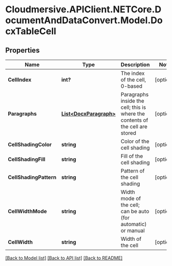 # Cloudmersive.APIClient.NETCore.DocumentAndDataConvert.Model.DocxTableCell
## Properties

Name | Type | Description | Notes
------------ | ------------- | ------------- | -------------
**CellIndex** | **int?** | The index of the cell, 0-based | [optional] 
**Paragraphs** | [**List&lt;DocxParagraph&gt;**](DocxParagraph.md) | Paragraphs inside the cell; this is where the contents of the cell are stored | [optional] 
**CellShadingColor** | **string** | Color of the cell shading | [optional] 
**CellShadingFill** | **string** | Fill of the cell shading | [optional] 
**CellShadingPattern** | **string** | Pattern of the cell shading | [optional] 
**CellWidthMode** | **string** | Width mode of the cell; can be auto (for automatic) or manual | [optional] 
**CellWidth** | **string** | Width of the cell | [optional] 

[[Back to Model list]](../README.md#documentation-for-models) [[Back to API list]](../README.md#documentation-for-api-endpoints) [[Back to README]](../README.md)

